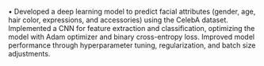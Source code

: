 •	Developed a deep learning model to predict facial attributes (gender, age, hair color, expressions, and accessories) using the CelebA dataset. Implemented a CNN for feature extraction and classification, optimizing the model with Adam optimizer and binary cross-entropy loss. Improved model performance through hyperparameter tuning, regularization, and batch size adjustments.
